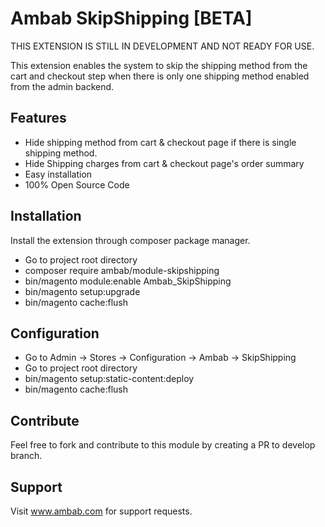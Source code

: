 # Ambab SkipShipping [BETA]

THIS EXTENSION IS STILL IN DEVELOPMENT AND NOT READY FOR USE.

This extension enables the system to skip the shipping method from the cart and checkout step when there is only one shipping method enabled from the admin backend. 

## Features

- Hide shipping method from cart & checkout page if there is single shipping method.
- Hide Shipping charges from cart & checkout page's order summary
- Easy installation
- 100% Open Source Code

## Installation

Install the extension through composer package manager.

- Go to project root directory
- composer require ambab/module-skipshipping
- bin/magento module:enable Ambab_SkipShipping
- bin/magento setup:upgrade
- bin/magento cache:flush

## Configuration

- Go to Admin -> Stores -> Configuration -> Ambab -> SkipShipping
- Go to project root directory
- bin/magento setup:static-content:deploy
- bin/magento cache:flush

## Contribute

Feel free to fork and contribute to this module by creating a PR to develop branch.

## Support
Visit www.ambab.com for support requests.
